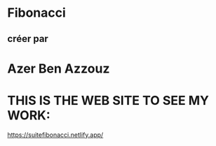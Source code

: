 # Fibonacci

## créer par

# Azer Ben Azzouz

# THIS IS THE WEB SITE TO SEE MY WORK:

https://suitefibonacci.netlify.app/
